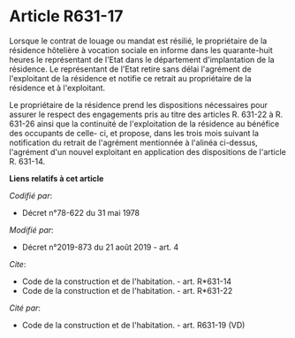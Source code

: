# Article R631-17

Lorsque le contrat de louage ou mandat est résilié, le propriétaire de la résidence hôtelière à vocation sociale en informe
dans les quarante-huit heures le représentant de l'Etat dans le département d'implantation de la résidence. Le représentant
de l'Etat retire sans délai l'agrément de l'exploitant de la résidence et notifie ce retrait au propriétaire de la résidence
et à l'exploitant.

Le propriétaire de la résidence prend les dispositions nécessaires pour assurer le respect des engagements pris au titre des
articles R. 631-22 à R. 631-26 ainsi que la continuité de l'exploitation de la résidence au bénéfice des occupants de celle-
ci, et propose, dans les trois mois suivant la notification du retrait de l'agrément mentionnée à l'alinéa ci-dessus,
l'agrément d'un nouvel exploitant en application des dispositions de l'article R. 631-14.

**Liens relatifs à cet article**

_Codifié par_:

  - Décret n°78-622 du 31 mai 1978

_Modifié par_:

  - Décret n°2019-873 du 21 août 2019 - art. 4

_Cite_:

  - Code de la construction et de l'habitation. - art. R*631-14
  - Code de la construction et de l'habitation. - art. R*631-22

_Cité par_:

  - Code de la construction et de l'habitation. - art. R631-19 (VD)
